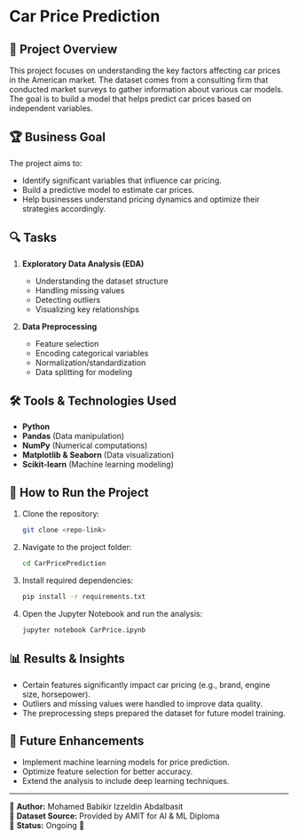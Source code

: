 # Car Price Prediction

## 📌 Project Overview
This project focuses on understanding the key factors affecting car prices in the American market. The dataset comes from a consulting firm that conducted market surveys to gather information about various car models. The goal is to build a model that helps predict car prices based on independent variables.

## 🏆 Business Goal
The project aims to:
- Identify significant variables that influence car pricing.
- Build a predictive model to estimate car prices.
- Help businesses understand pricing dynamics and optimize their strategies accordingly.

## 🔍 Tasks
1. **Exploratory Data Analysis (EDA)**
   - Understanding the dataset structure
   - Handling missing values
   - Detecting outliers
   - Visualizing key relationships

2. **Data Preprocessing**
   - Feature selection
   - Encoding categorical variables
   - Normalization/standardization
   - Data splitting for modeling

## 🛠️ Tools & Technologies Used
- **Python**
- **Pandas** (Data manipulation)
- **NumPy** (Numerical computations)
- **Matplotlib & Seaborn** (Data visualization)
- **Scikit-learn** (Machine learning modeling)

## 🚀 How to Run the Project
1. Clone the repository:
   ```bash
   git clone <repo-link>
   ```
2. Navigate to the project folder:
   ```bash
   cd CarPricePrediction
   ```
3. Install required dependencies:
   ```bash
   pip install -r requirements.txt
   ```
4. Open the Jupyter Notebook and run the analysis:
   ```bash
   jupyter notebook CarPrice.ipynb
   ```

## 📊 Results & Insights
- Certain features significantly impact car pricing (e.g., brand, engine size, horsepower).
- Outliers and missing values were handled to improve data quality.
- The preprocessing steps prepared the dataset for future model training.

## 🔮 Future Enhancements
- Implement machine learning models for price prediction.
- Optimize feature selection for better accuracy.
- Extend the analysis to include deep learning techniques.

---
📌 **Author:** Mohamed Babikir Izzeldin Abdalbasit  
📌 **Dataset Source:** Provided by AMIT for AI & ML Diploma  
📌 **Status:** Ongoing 🚀


